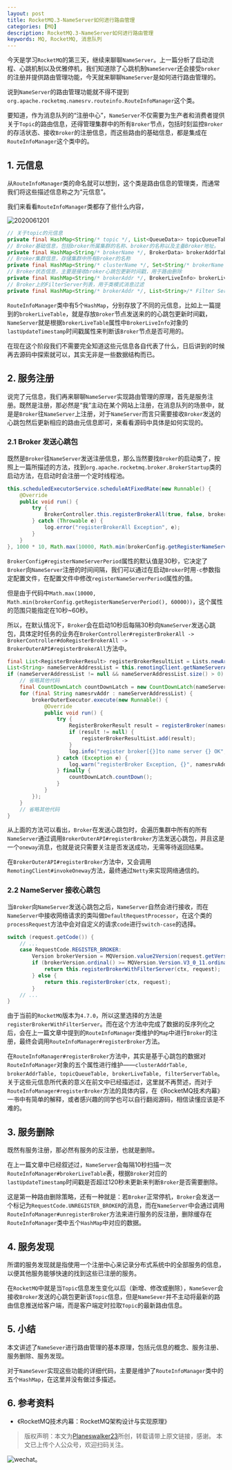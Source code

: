 ```yaml
---
layout: post
title: RocketMQ.3-NameServer如何进行路由管理
categories: [MQ]
description: RocketMQ.3-NameServer如何进行路由管理
keywords: MQ, RocketMQ, 消息队列
---
```


今天是学习`RocketMQ`的第三天，继续来聊聊`NameServer`。上一篇分析了启动流程、心跳机制以及优雅停机，我们知道除了心跳机制`NameServer`还会接受`broker`的注册并提供路由管理功能，今天就来聊聊`NameServer`是如何进行路由管理的。

说到`NameServer`的路由管理功能就不得不提到`org.apache.rocketmq.namesrv.routeinfo.RouteInfoManager`这个类。

要知道，作为消息队列的“注册中心”，`NameServer`不仅需要为生产者和消费者提供关于`Topic`的路由信息，还得管理集群中的所有`Broker`节点，包括时刻监控`Broker`的存活状态、接收`Broker`的注册信息，而这些路由的基础信息，都是集成在`RouteInfoManager`这个类中的。

## 1. 元信息
从`RouteInfoManager`类的命名就可以想到，这个类是路由信息的管理类，而通常我们将这些描述信息称之为“元信息”。

我们来看看`RouteInfoManager`类都存了些什么内容，

![2020061201](https://planeswalker23.github.io/images/posts/2020061201.png)

```java
// 关于topic的元信息
private final HashMap<String/* topic */, List<QueueData>> topicQueueTable;
// Broker基础信息，包括broker所属集群的名称、broker的名称以及主备Broker地址。
private final HashMap<String/* brokerName */, BrokerData> brokerAddrTable;
// Broker集群信息，存储集群中所有Broker的名称
private final HashMap<String/* clusterName */, Set<String/* brokerName */>> clusterAddrTable;
// Broker状态信息，主要是接收broker心跳包更新时间戳，用于路由删除
private final HashMap<String/* brokerAddr */, BrokerLiveInfo> brokerLiveTable;
// Broker上的FilterServer列表，用于类模式消息过滤
private final HashMap<String/* brokerAddr */, List<String>/* Filter Server */> filterServerTable;
```

`RouteInfoManager`类中有5个`HashMap`，分别存放了不同的元信息，比如上一篇提到的`brokerLiveTable`，就是存放`Broker`节点发送来的的心跳包更新时间戳，`NameServer`就是根据`brokerLiveTable`属性中`BrokerLiveInfo`对象的`lastUpdateTimestamp`时间戳属性来判断该`Broker`节点是否可用的。

在现在这个阶段我们不需要完全知道这些元信息各自代表了什么，日后讲到的时候再去源码中探索就可以，其实无非是一些数据结构而已。

## 2. 服务注册
说完了元信息，我们再来聊聊`NameServer`实现路由管理的原理，首先是服务注册。既然是注册，那必然是“我”主动在某个网站上注册，在消息队列的场景中，就是是`Broker`往`NameServer`上注册，对于`NameServer`而言只需要接收`Broker`发送的心跳包然后更新相应的路由元信息即可，来看看源码中具体是如何实现的。

### 2.1 Broker 发送心跳包
既然是`Broker`往`NameServer`发送注册信息，那么当然要找`Broker`的启动类了，按照上一篇所描述的方法，找到`org.apache.rocketmq.broker.BrokerStartup`类的启动方法，在启动时会注册一个定时线程池。
```java
this.scheduledExecutorService.scheduleAtFixedRate(new Runnable() {
    @Override
    public void run() {
        try {
            BrokerController.this.registerBrokerAll(true, false, brokerConfig.isForceRegister());
        } catch (Throwable e) {
            log.error("registerBrokerAll Exception", e);
        }
    }
}, 1000 * 10, Math.max(10000, Math.min(brokerConfig.getRegisterNameServerPeriod(), 60000)), TimeUnit.MILLISECONDS);
```

`BrokerConfig#registerNameServerPeriod`属性的默认值是30秒，它决定了`Broker`向`NameServer`注册的时间间隔，我们可以通过在启动`Broker`时用`-c`参数指定配置文件，在配置文件中修改`registerNameServerPeriod`属性的值。

但是由于代码中`Math.max(10000, Math.min(brokerConfig.getRegisterNameServerPeriod(), 60000))`，这个属性的范围只能指定在10秒~60秒。

所以，在默认情况下，`Broker`会在启动10秒后每隔30秒向`NameServer`发送心跳包，具体定时任务的业务在`BrokerController#registerBrokerAll -> BrokerController#doRegisterBrokerAll -> BrokerOuterAPI#registerBrokerAll`方法中。

```java
final List<RegisterBrokerResult> registerBrokerResultList = Lists.newArrayList();
List<String> nameServerAddressList = this.remotingClient.getNameServerAddressList();
if (nameServerAddressList != null && nameServerAddressList.size() > 0) {
    // 省略其他代码
    final CountDownLatch countDownLatch = new CountDownLatch(nameServerAddressList.size());
    for (final String namesrvAddr : nameServerAddressList) {
        brokerOuterExecutor.execute(new Runnable() {
            @Override
            public void run() {
                try {
                    RegisterBrokerResult result = registerBroker(namesrvAddr,oneway, timeoutMills,requestHeader,body);
                    if (result != null) {
                        registerBrokerResultList.add(result);
                    }
                    log.info("register broker[{}]to name server {} OK", brokerId, namesrvAddr);
                } catch (Exception e) {
                    log.warn("registerBroker Exception, {}", namesrvAddr, e);
                } finally {
                    countDownLatch.countDown();
                }
            }
        });
    }
    // 省略其他代码
}
```

从上面的方法可以看出，`Broker`在发送心跳包时，会遍历集群中所有的所有`NameServer`通过调用`BrokerOuterAPI#registerBroker`方法发送心跳包，并且这是一个`oneway`消息，也就是说只需要关注是否发送成功，无需等待返回结果。

在`BrokerOuterAPI#registerBroker`方法中，又会调用`RemotingClient#invokeOneway`方法，最终通过`Netty`来实现网络通信的。

### 2.2 NameServer 接收心跳包
当`Broker`向`NameServer`发送心跳包之后，`NameServer`自然会进行接收，而在`NameServer`中接收网络请求的类叫做`DefaultRequestProcessor`，在这个类的`processRequest`方法中会对自定义的请求`code`进行`switch-case`的选择。
```java
switch (request.getCode()) {
    // ...
    case RequestCode.REGISTER_BROKER:
        Version brokerVersion = MQVersion.value2Version(request.getVersion());
        if (brokerVersion.ordinal() >= MQVersion.Version.V3_0_11.ordinal()) {
            return this.registerBrokerWithFilterServer(ctx, request);
        } else {
            return this.registerBroker(ctx, request);
        }
    // ...
}
```

由于当前的`RocketMQ`版本为`4.7.0`，所以这里选择的方法是`registerBrokerWithFilterServer`。而在这个方法中完成了数据的反序列化之后，会在上一篇文章中提到的`RouteInfoManager`类维护的`Map`中进行`Broker`的注册，最终会调用`RouteInfoManager#registerBroker`方法。

在`RouteInfoManager#registerBroker`方法中，其实是基于心跳包的数据对`RouteInfoManager`对象的五个属性进行维护——`clusterAddrTable, brokerAddrTable, topicQueueTable, brokerLiveTable, filterServerTable`。关于这些元信息所代表的意义在前文中已经描述过，这里就不再赘述，而对于`RouteInfoManager#registerBroker`方法的具体内容，在《RocketMQ技术内幕》一书中有简单的解释，或者感兴趣的同学也可以自行翻阅源码，相信读懂应该是不难的。

## 3. 服务删除
既然有服务注册，那必然有服务的反注册，也就是删除。

在上一篇文章中已经叙述过，`NameServer`会每隔10秒扫描一次`RouteInfoManager#brokerLiveTable`表，根据`Broker`对应的`lastUpdateTimestamp`时间戳是否超过120秒未更新来判断`Broker`是否需要删除。

这是第一种路由删除策略，还有一种就是：若`Broker`正常停机，`Broker`会发送一个标记为`RequestCode.UNREGISTER_BROKER`的消息，而在`NameServer`中会通过调用`RouteInfoManager#unregisterBroker`方法来进行服务的反注册，删除缓存在`RouteInfoManager`类中五个`HashMap`中对应的数据。

## 4. 服务发现
所谓的服务发现就是指使用一个注册中心来记录分布式系统中的全部服务的信息，以便其他服务能够快速的找到这些已注册的服务。

在`RocketMQ`中就是当`Topic`信息发生变化以后（新增、修改或删除），`NameSever`会接收`Broker`发送的心跳包更新该`Topic`信息，但是`NameSever`并不主动将最新的路由信息推送给客户端，而是客户端定时拉取`Topic`的最新路由信息。

## 5. 小结
本文讲述了`NameSever`进行路由管理的基本原理，包括元信息的概念、服务注册、服务删除、服务发现。

对于`NameSever`实现这些功能的详细代码，主要是维护了`RouteInfoManager`类中的五个`HashMap`，在这里并没有做过多描述。

## 6. 参考资料
- 《RocketMQ技术内幕：RocketMQ架构设计与实现原理》


> 版权声明：本文为[Planeswalker23](https://github.com/Planeswalker23)所创，转载请带上原文链接，感谢。
> 本文已上传个人公众号，欢迎扫码关注。

![wechat](https://planeswalker23.github.io/images/wechat.png)。